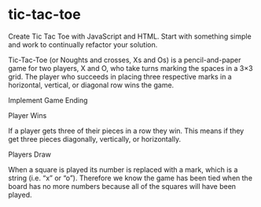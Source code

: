 # tic-tac-toe

Create Tic Tac Toe with JavaScript and HTML. Start with something simple and work to continually refactor your solution.

Tic-Tac-Toe (or Noughts and crosses, Xs and Os) is a pencil-and-paper game for two players, X and O, who take turns marking the spaces in a 3×3 grid. The player who succeeds in placing three respective marks in a horizontal, vertical, or diagonal row wins the game.

Implement Game Ending

Player Wins

If a player gets three of their pieces in a row they win. This means if they get three pieces diagonally, vertically, or horizontally.

Players Draw

When a square is played its number is replaced with a mark, which is a string (i.e. “x” or “o”). Therefore we know the game has been tied when the board has no more numbers because all of the squares will have been played.
